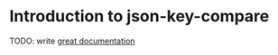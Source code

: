 # Introduction to json-key-compare

TODO: write [great documentation](http://jacobian.org/writing/what-to-write/)
